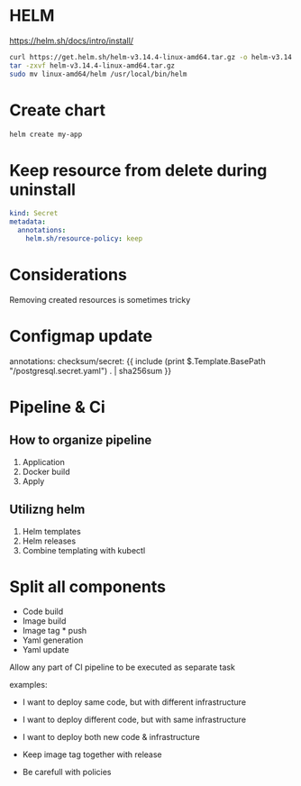 # HELM

https://helm.sh/docs/intro/install/

```sh
curl https://get.helm.sh/helm-v3.14.4-linux-amd64.tar.gz -o helm-v3.14.4-linux-amd64.tar.gz
tar -zxvf helm-v3.14.4-linux-amd64.tar.gz
sudo mv linux-amd64/helm /usr/local/bin/helm
```

# Create chart

```sh
helm create my-app
```

# Keep resource from delete during uninstall

```yml
kind: Secret
metadata:
  annotations:
    helm.sh/resource-policy: keep
```


# Considerations

Removing created resources is sometimes tricky

# Configmap update

 annotations:
    checksum/secret: {{ include (print $.Template.BasePath "/postgresql.secret.yaml") . | sha256sum }}


# Pipeline & Ci

## How to organize pipeline

1. Application
2. Docker build
3. Apply

## Utilizng helm

1. Helm templates
2. Helm releases
3. Combine templating with kubectl

# Split all components

- Code build
- Image build
- Image tag * push
- Yaml generation
- Yaml update


Allow any part of CI pipeline to be executed as separate task

examples:
 - I want to deploy same code, but with different infrastructure
 - I want to deploy different code, but with same infrastructure
 - I want to deploy both new code & infrastructure


- Keep image tag together with release
- Be carefull with policies

